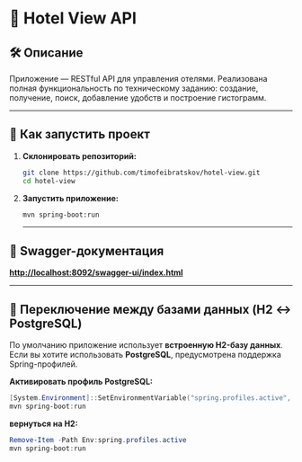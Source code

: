 # 📘 Hotel View API

## 🛠 Описание

Приложение — RESTful API для управления отелями. Реализована полная функциональность по техническому заданию: создание, получение, поиск, добавление удобств и построение гистограмм.

---

## 🚀 Как запустить проект

1. **Склонировать репозиторий:**

   ```bash
   git clone https://github.com/timofeibratskov/hotel-view.git
   cd hotel-view
   ```
2. **Запустить приложение:**
      ```bash
   mvn spring-boot:run
   ```
      
   ---
   
## 🔗 Swagger-документация     
****[http://localhost:8092/swagger-ui/index.html](http://localhost:8092/swagger-ui/index.html)****

---

## 🧩 Переключение между базами данных (H2 ↔ PostgreSQL)

По умолчанию приложение использует **встроенную H2-базу данных**.  
Если вы хотите использовать **PostgreSQL**, предусмотрена поддержка Spring-профилей.

**Активировать профиль PostgreSQL:**

```powershell
[System.Environment]::SetEnvironmentVariable("spring.profiles.active", "postgres", "Process")
mvn spring-boot:run
```

**вернуться на H2:**

```powershell
Remove-Item -Path Env:spring.profiles.active
mvn spring-boot:run
```
